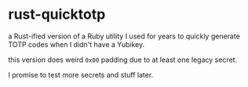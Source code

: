 # rust-quicktotp

a Rust-ified version of a Ruby utility I used for years to quickly generate
TOTP codes when I didn't have a Yubikey.

this version does weird `0x00` padding due to at least one legacy secret.

I promise to test more secrets and stuff later.
